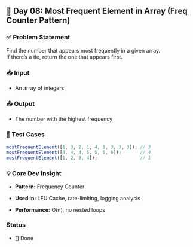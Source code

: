 ## 📅 Day 08: Most Frequent Element in Array (Freq Counter Pattern)

### ✅ Problem Statement
Find the number that appears most frequently in a given array.  
If there’s a tie, return the one that appears first.

### 📥 Input
- An array of integers

### 📤 Output
- The number with the highest frequency

### 🧪 Test Cases

```js
mostFrequentElement([1, 3, 2, 1, 4, 1, 3, 3, 3]); // 3
mostFrequentElement([4, 4, 4, 5, 5, 5, 6]);       // 4
mostFrequentElement([1, 2, 3, 4]);                // 1
```

### 💡 Core Dev Insight

- **Pattern:** Frequency Counter

- **Used in:** LFU Cache, rate-limiting, logging analysis

- **Performance:** O(n), no nested loops

### Status

- [] Done